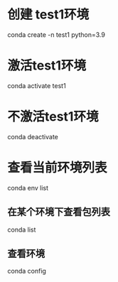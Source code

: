 # 创建 test1环境
conda create -n test1 python=3.9

# 激活test1环境
conda activate test1

# 不激活test1环境
conda deactivate


# 查看当前环境列表
conda env list

## 在某个环境下查看包列表
conda list



## 查看环境
conda config 